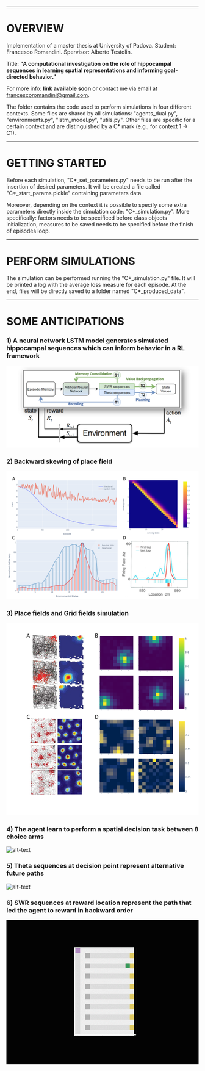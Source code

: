 --------------------------------------------------
# OVERVIEW

Implementation of a master thesis at University of Padova. Student: Francesco Romandini. Spervisor: Alberto Testolin.

Title: **"A computational investigation on the role of hippocampal sequences in learning spatial representations and informing goal-directed behavior."**

For more info: __link available soon__ or contact me via email at francescoromandini@gmail.com.

The folder contains the code used to perform simulations in four different contexts.
Some files are shared by all simulations: "agents_dual.py", "environments.py", "lstm_model.py", "utils.py".
Other files are specific for a certain context and are distinguished by a C* mark (e.g., for context 1 -> C1).



--------------------------------------------------
# GETTING STARTED

Before each simulation, "C*_set_parameters.py" needs to be run after the insertion of desired parameters.
It will be created a file called "C*_start_params.pickle" containing parameters data.

Moreover, depending on the context it is possible to specify some extra parameters directly inside the simulation code: "C*_simulation.py".
More specifically: factors needs to be specificed before class objects initialization, measures to be saved needs to be specified before the finish of episodes loop.



--------------------------------------------------
# PERFORM SIMULATIONS

The simulation can be performed running the "C*_simulation.py" file.
It will be printed a log with the average loss measure for each episode.
At the end, files will be directly saved to a folder named "C*_produced_data".


--------------------------------------------------
# SOME ANTICIPATIONS

### 1) A neural network LSTM model generates simulated hippocampal sequences which can inform behavior in a RL framework
![alt-text](https://github.com/FrnRmn/hippocampal_sequences/blob/5ee61941df4e59138f36a347918cf26c31ebd2b3/images/model_comp.png)

### 2) Backward skewing of place field
![alt-text](https://github.com/FrnRmn/hippocampal_sequences/blob/5ee61941df4e59138f36a347918cf26c31ebd2b3/images/FigRes1.png)

### 3) Place fields and Grid fields simulation
![alt-text](https://github.com/FrnRmn/hippocampal_sequences/blob/5ee61941df4e59138f36a347918cf26c31ebd2b3/images/FigRes2.png)

### 4) The agent learn to perform a spatial decision task between 8 choice arms
![alt-text](https://github.com/FrnRmn/hippocampal_sequences/blob/5ee61941df4e59138f36a347918cf26c31ebd2b3/images/behavior.gif)

### 5) Theta sequences at decision point represent alternative future paths
![alt-text](https://github.com/FrnRmn/hippocampal_sequences/blob/5ee61941df4e59138f36a347918cf26c31ebd2b3/images/theta_part.gif)

### 6) SWR sequences at reward location represent the path that led the agent to reward in backward order
![alt-text](https://github.com/FrnRmn/hippocampal_sequences/blob/5ee61941df4e59138f36a347918cf26c31ebd2b3/images/swr.gif)

